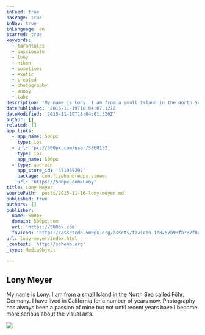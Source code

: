 ```yaml
---
inFeed: true
hasPage: true
inNav: true
inLanguage: en
starred: true
keywords:
  - tarantulas
  - passionate
  - lony
  - nikon
  - sometimes
  - exotic
  - created
  - photography
  - annoy
  - take
description: 'My name is Lony. I am from a small Island in the North Sea called Föhr, Germany. I have lived in California now for a number of years now. Photography has always been a passion of mine but not until recent years have I become more serious about the visual arts.'
datePublished: '2015-11-19T18:04:07.121Z'
dateModified: '2015-11-19T18:04:01.320Z'
author: []
related: []
app_links:
  - app_name: 500px
    type: ios
  - url: 'px://500px.com/user/3860152'
    type: ios
    app_name: 500px
  - type: android
    app_store_id: '471965292'
    package: com.fivehundredpx.viewer
    url: 'https://500px.com/Lony'
title: Lony Meyer
sourcePath: _posts/2015-11-16-lony-meyer.md
published: true
authors: []
publisher:
  name: 500px
  domain: 500px.com
  url: 'https://500px.com'
  favicon: 'https://assetcdn.500px.org/assets/favicon-1e8257b93fb787f8ceb66b5522ee853c.ico'
url: lony-meyer/index.html
_context: 'http://schema.org'
_type: MediaObject

---
```

<article style=""><h1>Lony Meyer</h1><p>My name is Lony. I am from a small Island in the North Sea called Föhr, Germany. I have lived in California for a number of years now. Photography has always been a passion of mine but not until recent years have I become more serious about the visual arts.</p><img src="https://drscdn.500px.org/photo/128441021/m%3D1170/46f276cba9fc9e67483679e9e072d237" /></article>